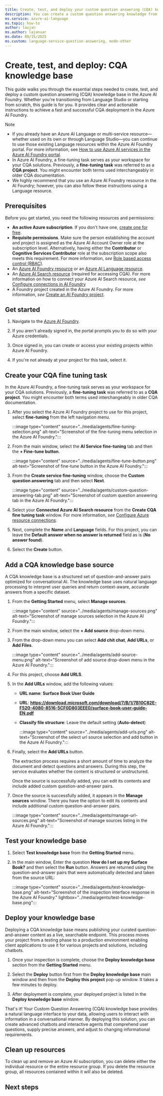```yaml
---
title: Create, test, and deploy your custom question answering (CQA) knowledge base
description: You can create a custom question answering knowledge from your own content, such as FAQs or product manuals. This article includes an example of creating a custom question answering knowledge base.
ms.service: azure-ai-language
ms.topic: how-to
author: laujan
ms.author: lajanuar
ms.date: 09/15/2025
ms.custom: language-service-question-answering, mode-other
---
```


# Create, test, and deploy: CQA knowledge base

This guide walks you through the essential steps needed to create, test, and deploy a custom question answering (CQA) knowledge base in the Azure AI Foundry. Whether you're transitioning from Language Studio or starting from scratch, this guide is for you. It provides clear and actionable instructions to achieve a fast and successful CQA deployment in the Azure AI Foundry.

> [!NOTE]
>
> * If you already have an Azure AI Language or multi-service resource—whether used on its own or through Language Studio—you can continue to use those existing Language resources within the Azure AI Foundry portal. For more information, see [How to use Azure AI services in the Azure AI Foundry portal](/azure/ai-services/connect-services-ai-foundry-portal).
> * In Azure AI Foundry, a fine-tuning task serves as your workspace for your CQA solutions. Previously, a **fine-tuning task** was referred to as a **CQA project**. You might encounter both terms used interchangeably in older CQA documentation.
> * We highly recommend that you use an Azure AI Foundry resource in the AI Foundry; however, you can also follow these instructions using a Language resource.
>

## Prerequisites

Before you get started, you need the following resources and permissions:

* **An active Azure subscription**. If you don't have one, [create one for free](https://azure.microsoft.com/free/cognitive-services).
* **Requisite permissions**. Make sure the person establishing the account and project is assigned as the Azure AI Account Owner role at the subscription level. Alternatively, having either the **Contributor** or **Cognitive Services Contributor** role at the subscription scope also meets this requirement. For more information, *see* [Role based access control (RBAC)](../../../openai/how-to/role-based-access-control.md#cognitive-services-contributor).
*   An [Azure AI Foundry resource](../../../multi-service-resource.md) or an [Azure AI Language resource](https://portal.azure.com/?Microsoft_Azure_PIMCommon=true#create/Microsoft.CognitiveServicesTextAnalytics).
*   An [Azure AI Search resource](https://portal.azure.com/?Microsoft_Azure_PIMCommon=true#create/Microsoft.Search) (required for accessing CQA). For more information on how to connect your Azure AI Search resource, *see* [Configure connections in AI Foundry](../../conversational-language-understanding/how-to/configure-azure-resources.md#step-2-configure-connections-in-ai-foundry)
* A Foundry project created in the Azure AI Foundry. For more information, *see* [Create an AI Foundry project](/azure/ai-foundry/how-to/create-projects).

## Get started

1. Navigate to the [Azure AI Foundry](https://ai.azure.com/).

1. If you aren't already signed in, the portal prompts you to do so with your Azure credentials.

1. Once signed in, you can create or access your existing projects within Azure AI Foundry.

1. If you're not already at your project for this task, select it.

## Create your CQA fine tuning task

In the Azure AI Foundry, a fine-tuning task serves as your workspace for your CQA solutions. Previously, a **fine-tuning task** was referred to as a **CQA project**. You might encounter both terms used interchangeably in older CQA documentation.

1. After you select the Azure AI Foundry project to use for this project, select **fine-tuning** from the left navigation menu.

     :::image type="content" source="../media/agents/fine-tuning-selection.png" alt-text="Screenshot of the fine-tuning menu selection in the Azure AI Foundry.":::

1. From the main window, select the **AI Service fine-tuning** tab and then the **+ Fine-tune button**.

     :::image type="content" source="../media/agents/fine-tune-button.png" alt-text="Screenshot of fine-tune button in the Azure AI Foundry.":::

1. From the **Create service fine-tuning** window, choose the **Custom question answering** tab and then select **Next**.

     :::image type="content" source="../media/agents/custom-question-answering-tab.png" alt-text="Screenshot of custom question answering tab in the Azure AI Foundry.":::

1. Select your **Connected Azure AI Search resource** from the **Create CQA fine tuning task** window. For more information, *see* [Configure Azure resource connections](../../conversational-language-understanding/how-to/configure-azure-resources.md#step-2-configure-connections-in-ai-foundry).

1. Next, complete the **Name** and **Language** fields. For this project, you can leave the **Default answer when no answer is returned** field as is (**No answer found**).

1. Select the **Create** button.


## Add a CQA knowledge base source

A CQA knowledge base is a structured set of question-and-answer pairs optimized for conversational AI. The knowledge base uses natural language processing to interpret user queries and return context-aware, accurate answers from a specific dataset.

1. From the **Getting Started** menu, select **Manage sources**.

     :::image type="content" source="../media/agents/manage-sources.png" alt-text="Screenshot of manage sources selection in the Azure AI Foundry.":::

1. From the main window, select the **+ Add source** drop-down menu.

1. From the drop-down menu you can select **Add chit chat**, **Add URLs**, or **Add Files**.

     :::image type="content" source="../media/agents/add-source-menu.png" alt-text="Screenshot of add source drop-down menu in the Azure AI Foundry.":::

1. For this project, choose **Add URLS**.

1. In the **Add URLs** window, add the following values:

   * **URL name**: **Surface Book User Guide**
   * **URL**: **https://download.microsoft.com/download/7/B/1/7B10C82E-F520-4080-8516-5CF0D803EEE0/surface-book-user-guide-EN.pdf** 
   * **Classify file structure**: Leave the default setting (**Auto-detect**)

     :::image type="content" source="../media/agents/add-urls.png" alt-text="Screenshot of the select url source selection and add button in the Azure AI Foundry.":::

1. Finally, select the **Add URLs** button. 

    The extraction process requires a short amount of time to analyze the document and detect questions and answers. During this step, the service evaluates whether the content is structured or unstructured.<br>

    Once the source is successfully added, you can edit its contents and include added custom question-and-answer pairs.


1. Once the source is successfully added, it appears in the **Manage sources** window. There you have the option to edit its contents and include additional custom question-and-answer pairs.

     :::image type="content" source="../media/agents/manage-url-sources.png" alt-text="Screenshot of manage sources listing in the Azure AI Foundry.":::

## Test your knowledge base

1. Select **Test knowledge base** from the **Getting Started** menu.

1. In the main window,  Enter the question **How do I set up my Surface Book?** and then select the **Run** button. Answers are returned using the question-and-answer pairs that were automatically detected and taken from the source URL:


    :::image type="content" source="../media/agents/test-knowledge-base.png" alt-text="Screenshot of the inspection interface response in the Azure AI Foundry." lightbox="../media/agents/test-knowledge-base.png":::


## Deploy your knowledge base

Deploying a CQA knowledge base means publishing your curated question-and-answer content as a live, searchable endpoint. This process moves your project from a testing phase to a production environment enabling client applications to use it for various projects and solutions, including chatbots.

1. Once your inspection is complete, choose the **Deploy knowledge base** section from the **Getting Started** menu.

1. Select the **Deploy** button first from the **Deploy knowledge base** main window and then from the **Deploy this project** pop-up window. It takes a few minutes to deploy.

1. After deployment is complete, your deployed project is listed in the **Deploy knowledge base** window.

That's it! Your Custom Question Answering (CQA) knowledge base provides a natural language interface to your data, allowing users to interact with information in a conversational manner. By deploying this solution, you can create advanced chatbots and interactive agents that comprehend user questions, supply precise answers, and adjust to changing informational requirements.

## Clean up resources

To clean up and remove an Azure AI subscription, you can delete either the individual resource or the entire resource group. If you delete the resource group, all resources contained within it will also be deleted.

## Next steps
